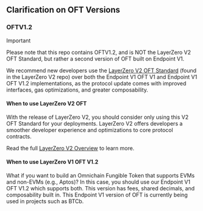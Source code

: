 ## Clarification on OFT Versions

### OFTV1.2

> [!IMPORTANT]
> Please note that this repo contains OFTV1.2, and is NOT the LayerZero V2 OFT Standard, but rather a second version of OFT built on Endpoint V1.

We recommend new developers use the [LayerZero V2 OFT Standard](https://github.com/LayerZero-Labs/LayerZero-v2/blob/main/oapp/contracts/oft/OFT.sol) (found in the LayerZero V2 repo) over both the Endpoint V1 OFT V1 and Endpoint V1 OFT V1.2 implementations, as the protocol update comes with improved interfaces, gas optimizations, and greater composability.

#### When to use LayerZero V2 OFT

With the release of LayerZero V2, you should consider only using this V2 OFT Standard for your deployments. LayerZero V2 offers developers a smoother developer experience and optimizations to core protocol contracts.

Read the full [LayerZero V2 Overview](https://docs.layerzero.network/v2/developers/evm/oft/quickstart) to learn more.

#### When to use LayerZero V1 OFT V1.2

What if you want to build an Omnichain Fungible Token that supports EVMs and non-EVMs (e.g., Aptos)? In this case, you should use our Endpoint V1 OFT V1.2 which supports both. This version has fees, shared decimals, and composability built in. This Endpoint V1 version of OFT is currently being used in projects such as BTCb.
